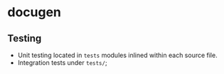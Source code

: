 # docugen

## Testing

- Unit testing located in `tests` modules inlined within each source file.
- Integration tests under `tests/`;
